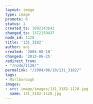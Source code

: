 ```yaml
---
layout: image
type: image
promote: 0
status: 1
created_ts: 1092143642
changed_ts: 1372159437
node_id: 1128
title: '131_3182'
author: anj
created: '2004-08-10'
changed: '2013-06-25'
redirect_from:
- "/node/1128/"
permalink: "/2004/08/10/131_3182/"
tags:
- Marlborough
images:
- src: image/images/131_3182-1128.jpg
  name: 131_3182-1128.jpg
---
```


